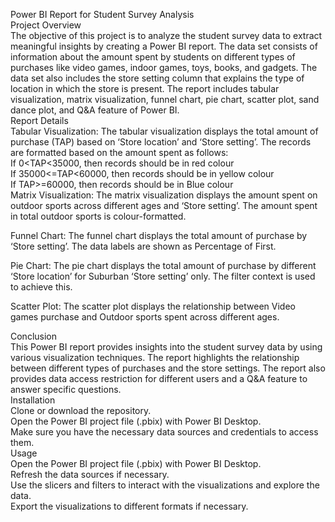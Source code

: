 Power BI Report for Student Survey Analysis </br>
Project Overview </br>
The objective of this project is to analyze the student survey data to extract meaningful insights by creating a Power BI report. The data set consists of information about the amount spent by students on different types of purchases like video games, indoor games, toys, books, and gadgets. The data set also includes the store setting column that explains the type of location in which the store is present. The report includes tabular visualization, matrix visualization, funnel chart, pie chart, scatter plot, sand dance plot, and Q&A feature of Power BI.
</br>
Report Details </br>
Tabular Visualization: The tabular visualization displays the total amount of purchase (TAP) based on ‘Store location’ and ‘Store setting’. The records are formatted based on the amount spent as follows: </br>
If 0<TAP<35000, then records should be in red colour </br>
If 35000<=TAP<60000, then records should be in yellow colour </br>
If TAP>=60000, then records should be in Blue colour </br>
Matrix Visualization: The matrix visualization displays the amount spent on outdoor sports across different ages and ‘Store setting’. The amount spent in total outdoor sports is colour-formatted. </br>

Funnel Chart: The funnel chart displays the total amount of purchase by ‘Store setting’. The data labels are shown as Percentage of First. </br>

Pie Chart: The pie chart displays the total amount of purchase by different ‘Store location’ for Suburban ‘Store setting’ only. The filter context is used to achieve this. </br>

Scatter Plot: The scatter plot displays the relationship between Video games purchase and Outdoor sports spent across different ages. </br>

Conclusion </br>
This Power BI report provides insights into the student survey data by using various visualization techniques. The report highlights the relationship between different types of purchases and the store settings. The report also provides data access restriction for different users and a Q&A feature to answer specific questions.
</br>
Installation </br>
Clone or download the repository. </br>
Open the Power BI project file (.pbix) with Power BI Desktop. </br>
Make sure you have the necessary data sources and credentials to access them. </br>
Usage </br>
Open the Power BI project file (.pbix) with Power BI Desktop. </br>
Refresh the data sources if necessary. </br>
Use the slicers and filters to interact with the visualizations and explore the data. </br>
Export the visualizations to different formats if necessary. </br>
